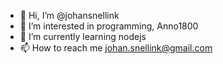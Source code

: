 - 👋 Hi, I’m @johansnellink
- 👀 I’m interested in programming, Anno1800
- 🌱 I’m currently learning nodejs
- 📫 How to reach me johan.snellink@gmail.com

<!---
johansnellink/johansnellink is a ✨ special ✨ repository because its `README.md` (this file) appears on your GitHub profile.
You can click the Preview link to take a look at your changes.
--->
